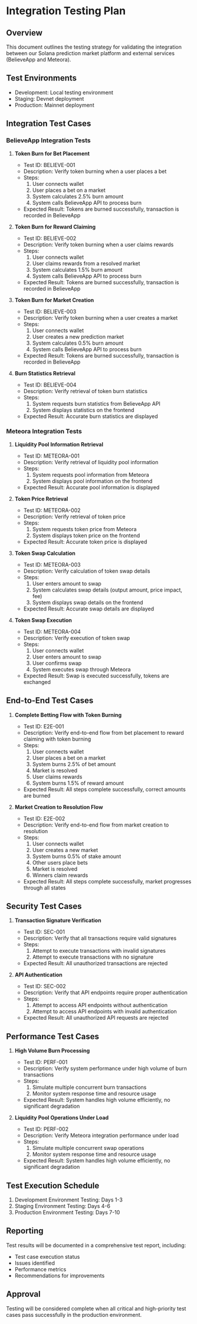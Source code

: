 # Integration Testing Plan

## Overview
This document outlines the testing strategy for validating the integration between our Solana prediction market platform and external services (BelieveApp and Meteora).

## Test Environments
- Development: Local testing environment
- Staging: Devnet deployment
- Production: Mainnet deployment

## Integration Test Cases

### BelieveApp Integration Tests

1. **Token Burn for Bet Placement**
   - Test ID: BELIEVE-001
   - Description: Verify token burning when a user places a bet
   - Steps:
     1. User connects wallet
     2. User places a bet on a market
     3. System calculates 2.5% burn amount
     4. System calls BelieveApp API to process burn
   - Expected Result: Tokens are burned successfully, transaction is recorded in BelieveApp

2. **Token Burn for Reward Claiming**
   - Test ID: BELIEVE-002
   - Description: Verify token burning when a user claims rewards
   - Steps:
     1. User connects wallet
     2. User claims rewards from a resolved market
     3. System calculates 1.5% burn amount
     4. System calls BelieveApp API to process burn
   - Expected Result: Tokens are burned successfully, transaction is recorded in BelieveApp

3. **Token Burn for Market Creation**
   - Test ID: BELIEVE-003
   - Description: Verify token burning when a user creates a market
   - Steps:
     1. User connects wallet
     2. User creates a new prediction market
     3. System calculates 0.5% burn amount
     4. System calls BelieveApp API to process burn
   - Expected Result: Tokens are burned successfully, transaction is recorded in BelieveApp

4. **Burn Statistics Retrieval**
   - Test ID: BELIEVE-004
   - Description: Verify retrieval of token burn statistics
   - Steps:
     1. System requests burn statistics from BelieveApp API
     2. System displays statistics on the frontend
   - Expected Result: Accurate burn statistics are displayed

### Meteora Integration Tests

1. **Liquidity Pool Information Retrieval**
   - Test ID: METEORA-001
   - Description: Verify retrieval of liquidity pool information
   - Steps:
     1. System requests pool information from Meteora
     2. System displays pool information on the frontend
   - Expected Result: Accurate pool information is displayed

2. **Token Price Retrieval**
   - Test ID: METEORA-002
   - Description: Verify retrieval of token price
   - Steps:
     1. System requests token price from Meteora
     2. System displays token price on the frontend
   - Expected Result: Accurate token price is displayed

3. **Token Swap Calculation**
   - Test ID: METEORA-003
   - Description: Verify calculation of token swap details
   - Steps:
     1. User enters amount to swap
     2. System calculates swap details (output amount, price impact, fee)
     3. System displays swap details on the frontend
   - Expected Result: Accurate swap details are displayed

4. **Token Swap Execution**
   - Test ID: METEORA-004
   - Description: Verify execution of token swap
   - Steps:
     1. User connects wallet
     2. User enters amount to swap
     3. User confirms swap
     4. System executes swap through Meteora
   - Expected Result: Swap is executed successfully, tokens are exchanged

## End-to-End Test Cases

1. **Complete Betting Flow with Token Burning**
   - Test ID: E2E-001
   - Description: Verify end-to-end flow from bet placement to reward claiming with token burning
   - Steps:
     1. User connects wallet
     2. User places a bet on a market
     3. System burns 2.5% of bet amount
     4. Market is resolved
     5. User claims rewards
     6. System burns 1.5% of reward amount
   - Expected Result: All steps complete successfully, correct amounts are burned

2. **Market Creation to Resolution Flow**
   - Test ID: E2E-002
   - Description: Verify end-to-end flow from market creation to resolution
   - Steps:
     1. User connects wallet
     2. User creates a new market
     3. System burns 0.5% of stake amount
     4. Other users place bets
     5. Market is resolved
     6. Winners claim rewards
   - Expected Result: All steps complete successfully, market progresses through all states

## Security Test Cases

1. **Transaction Signature Verification**
   - Test ID: SEC-001
   - Description: Verify that all transactions require valid signatures
   - Steps:
     1. Attempt to execute transactions with invalid signatures
     2. Attempt to execute transactions with no signature
   - Expected Result: All unauthorized transactions are rejected

2. **API Authentication**
   - Test ID: SEC-002
   - Description: Verify that API endpoints require proper authentication
   - Steps:
     1. Attempt to access API endpoints without authentication
     2. Attempt to access API endpoints with invalid authentication
   - Expected Result: All unauthorized API requests are rejected

## Performance Test Cases

1. **High Volume Burn Processing**
   - Test ID: PERF-001
   - Description: Verify system performance under high volume of burn transactions
   - Steps:
     1. Simulate multiple concurrent burn transactions
     2. Monitor system response time and resource usage
   - Expected Result: System handles high volume efficiently, no significant degradation

2. **Liquidity Pool Operations Under Load**
   - Test ID: PERF-002
   - Description: Verify Meteora integration performance under load
   - Steps:
     1. Simulate multiple concurrent swap operations
     2. Monitor system response time and resource usage
   - Expected Result: System handles high volume efficiently, no significant degradation

## Test Execution Schedule

1. Development Environment Testing: Days 1-3
2. Staging Environment Testing: Days 4-6
3. Production Environment Testing: Days 7-10

## Reporting

Test results will be documented in a comprehensive test report, including:
- Test case execution status
- Issues identified
- Performance metrics
- Recommendations for improvements

## Approval

Testing will be considered complete when all critical and high-priority test cases pass successfully in the production environment.
